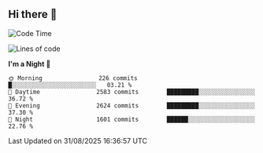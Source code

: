 ## Hi there 👋

<!--
**Wangmerlyn/Wangmerlyn** is a ✨ _special_ ✨ repository because its `README.md` (this file) appears on your GitHub profile.

Here are some ideas to get you started:

- 🔭 I’m currently working on ...
- 🌱 I’m currently learning ...
- 👯 I’m looking to collaborate on ...
- 🤔 I’m looking for help with ...
- 💬 Ask me about ...
- 📫 How to reach me: ...
- 😄 Pronouns: ...
- ⚡ Fun fact: ...
-->
<!--START_SECTION:waka-->
![Code Time](http://img.shields.io/badge/Code%20Time-524%20hrs%2044%20mins-blue)

![Lines of code](https://img.shields.io/badge/From%20Hello%20World%20I%27ve%20Written-41.6%20million%20lines%20of%20code-blue)

**I'm a Night 🦉** 

```text
🌞 Morning                226 commits         █░░░░░░░░░░░░░░░░░░░░░░░░   03.21 % 
🌆 Daytime                2583 commits        █████████░░░░░░░░░░░░░░░░   36.72 % 
🌃 Evening                2624 commits        █████████░░░░░░░░░░░░░░░░   37.30 % 
🌙 Night                  1601 commits        ██████░░░░░░░░░░░░░░░░░░░   22.76 % 
```



 Last Updated on 31/08/2025 16:36:57 UTC
<!--END_SECTION:waka-->
